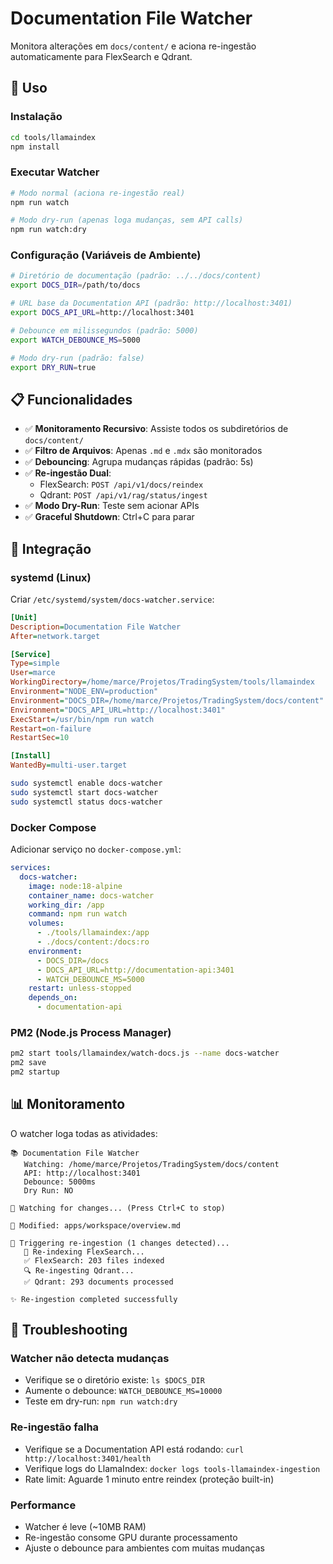 # Documentation File Watcher

Monitora alterações em `docs/content/` e aciona re-ingestão automaticamente para FlexSearch e Qdrant.

## 🚀 Uso

### Instalação

```bash
cd tools/llamaindex
npm install
```

### Executar Watcher

```bash
# Modo normal (aciona re-ingestão real)
npm run watch

# Modo dry-run (apenas loga mudanças, sem API calls)
npm run watch:dry
```

### Configuração (Variáveis de Ambiente)

```bash
# Diretório de documentação (padrão: ../../docs/content)
export DOCS_DIR=/path/to/docs

# URL base da Documentation API (padrão: http://localhost:3401)
export DOCS_API_URL=http://localhost:3401

# Debounce em milissegundos (padrão: 5000)
export WATCH_DEBOUNCE_MS=5000

# Modo dry-run (padrão: false)
export DRY_RUN=true
```

## 📋 Funcionalidades

- ✅ **Monitoramento Recursivo**: Assiste todos os subdiretórios de `docs/content/`
- ✅ **Filtro de Arquivos**: Apenas `.md` e `.mdx` são monitorados
- ✅ **Debouncing**: Agrupa mudanças rápidas (padrão: 5s)
- ✅ **Re-ingestão Dual**:
  - FlexSearch: `POST /api/v1/docs/reindex`
  - Qdrant: `POST /api/v1/rag/status/ingest`
- ✅ **Modo Dry-Run**: Teste sem acionar APIs
- ✅ **Graceful Shutdown**: Ctrl+C para parar

## 🔧 Integração

### systemd (Linux)

Criar `/etc/systemd/system/docs-watcher.service`:

```ini
[Unit]
Description=Documentation File Watcher
After=network.target

[Service]
Type=simple
User=marce
WorkingDirectory=/home/marce/Projetos/TradingSystem/tools/llamaindex
Environment="NODE_ENV=production"
Environment="DOCS_DIR=/home/marce/Projetos/TradingSystem/docs/content"
Environment="DOCS_API_URL=http://localhost:3401"
ExecStart=/usr/bin/npm run watch
Restart=on-failure
RestartSec=10

[Install]
WantedBy=multi-user.target
```

```bash
sudo systemctl enable docs-watcher
sudo systemctl start docs-watcher
sudo systemctl status docs-watcher
```

### Docker Compose

Adicionar serviço no `docker-compose.yml`:

```yaml
services:
  docs-watcher:
    image: node:18-alpine
    container_name: docs-watcher
    working_dir: /app
    command: npm run watch
    volumes:
      - ./tools/llamaindex:/app
      - ./docs/content:/docs:ro
    environment:
      - DOCS_DIR=/docs
      - DOCS_API_URL=http://documentation-api:3401
      - WATCH_DEBOUNCE_MS=5000
    restart: unless-stopped
    depends_on:
      - documentation-api
```

### PM2 (Node.js Process Manager)

```bash
pm2 start tools/llamaindex/watch-docs.js --name docs-watcher
pm2 save
pm2 startup
```

## 📊 Monitoramento

O watcher loga todas as atividades:

```
📚 Documentation File Watcher
   Watching: /home/marce/Projetos/TradingSystem/docs/content
   API: http://localhost:3401
   Debounce: 5000ms
   Dry Run: NO

👀 Watching for changes... (Press Ctrl+C to stop)

📝 Modified: apps/workspace/overview.md

🔄 Triggering re-ingestion (1 changes detected)...
   📇 Re-indexing FlexSearch...
   ✅ FlexSearch: 203 files indexed
   🔍 Re-ingesting Qdrant...
   ✅ Qdrant: 293 documents processed

✨ Re-ingestion completed successfully
```

## 🐛 Troubleshooting

### Watcher não detecta mudanças

- Verifique se o diretório existe: `ls $DOCS_DIR`
- Aumente o debounce: `WATCH_DEBOUNCE_MS=10000`
- Teste em dry-run: `npm run watch:dry`

### Re-ingestão falha

- Verifique se a Documentation API está rodando: `curl http://localhost:3401/health`
- Verifique logs do LlamaIndex: `docker logs tools-llamaindex-ingestion`
- Rate limit: Aguarde 1 minuto entre reindex (proteção built-in)

### Performance

- Watcher é leve (~10MB RAM)
- Re-ingestão consome GPU durante processamento
- Ajuste o debounce para ambientes com muitas mudanças
